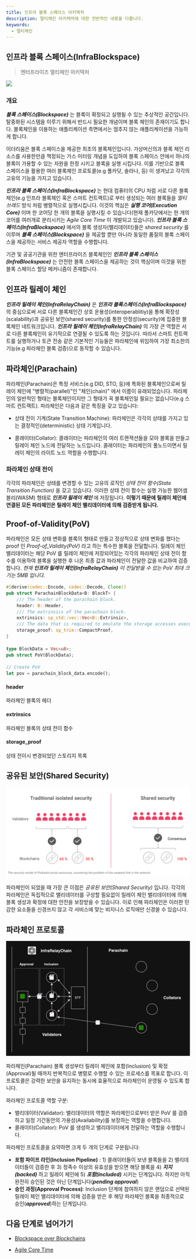 ```yaml
---
title: 인프라 블록 스페이스 아키텍처
description: 멀티체인 아키텍처에 대한 전반적인 내용을 다룹니다.
keywords:
  - 멀티체인
---
```


## 인프라 블록 스페이스(InfraBlockspace)

> 엔터프라이즈 멀티체인 아키텍처

![](../../../../media/images/docs/infrablockchain/learn/relay-chain.png)

### 개요

**_블록 스페이스(Blockspace)_** 는 블록이 확정되고 실행될 수 있는 추상적인 공간입니다. 탈중화된 시스템을 이루기 위해서 반드시 필요한 개념이며 블록 체인의 존재이기도 합니다. 블록체인을 이용하는 애플리케이션 측면에서는 멈추지 않는 애플리케이션을 가능하게 합니다. 

이더리움은 블록 스페이스을 제공한 최초의 블록체인입니다. 가상머신의과 블록 체인 리소스를 사용한만큼 책정되는 가스 미터링 개념을 도입하여 블록 스페이스 안에서 하나의 블록이 가용할 수 있는 자원을 한정 시키고 블록을 실행 시킵니다. 이를 기반으로 블록 스페이스을 활용한 여러 블록체인 프로토콜(e.g 폴카닷, 솔라나, 등) 이 생겨났고 각각의 고유의 기능을 가지고 있습니다.

**_인프라 블록 스페이스(InfraBlockspace)_** 는 현대 컴퓨터의 CPU 처럼 서로 다른 블록체인(e.g 인프라 블록체인 혹은 스마트 컨트랙트)로 부터 생성되는 여러 블록들을 _멀티 쓰레드_ 방식 처럼 병렬적으로 실행시킵니다. 이것의 핵심은 **_실행 코어(Execution Core)_** 이며 한 코어당 한 개의 블록을 실행시킬 수 있습니다(현재 폴카닷에서는 한 개의 코어를 여러개로 분리시키는 _Agile Core Time_ 이 개발되고 있습니다). **_인프라 블록 스페이스(InfraBlockspace)_** 에서의 블록 생성자(밸리데이터)들은 _shared security_ 를 이루며 **_블록 스페이스(Blockspace)_** 을 제공할 뿐만 아니라 동일한 품질의 블록 스페이스을 제공하는 서비스 제공자 역할을 수행합니다. 

기관 및 공공기관을 위한 엔터프라이즈 블록체인인 **_인프라 블록 스페이스(InfraBlockspace)_** 는 안전한 블록 스페이스을 제공하는 것이 핵심이며 이것을 위한 블록 스페이스 할당 메커니즘이 존재합니다.

## 인프라 릴레이 체인

**_인프라 릴레이 체인(InfraRelayChain)_** 은 **_인프라 블록스페이스(InfraBlockspace)_** 의 중심으로써 서로 다른 블록체인간 상호 운용성(interoperablitiy)을 통해 확장성(scalability)과 공유된 보안(shared security)를 통한 안정성(security)에 집중한 블록체인 네트워크입니다. **_인프라 릴레이 체인(InfraRelayChain)_** 의 가장 큰 역할은 서로 다른 블록체인이 유기적으로 연결될 수 있도록 하는 것입니다. 따라서 스마트 컨트랙트를 실행하거나 토큰 전송 같은 기본적인 기능들은 파라체인에 위임하여 가장 최소한의 기능(e.g 파라체인 블록 검증)으로 동작할 수 있습니다.

## 파라체인(Parachain)

파라체인(Parachain)은 특정 서비스(e.g DID, STO, 등)에 특화된 블록체인으로써 릴레이 체인에 "병렬적(parallel)"인 "체인(chain)" 에서 이름이 유래되었습니다. 파라체인의 일반적인 형태는 블록체인이지만 그 형태가 꼭 블록체인일 필요는 없습니다(e.g 스마트 컨트랙트). 파라체인은 다음과 같은 특징을 갖고 있습니다:

- 상태 전이 기계(State Transition Machine): 파라체인은 각각의 상태를 가지고 있는 결정적인(deterministic) 상태 기계입니다.

- 콜래이터(Collator): 콜래이터는 파라체인의 여러 트랜잭션들을 모아 블록을 만들고 릴레이 체인 노드에 전달하는 노드입니다. 콜래이터는 파라체인의 풀노드이면서 릴레이 체인의 라이트 노드 역할을 수행합니다.

### 파라체인 상태 전이

각각의 파라체인은 상태를 변경할 수 있는 고유의 로직인 _상태 전이 함수(State Transition Function)_ 을 갖고 있습니다. 이러한 상태 전이 함수는 실행 가능한 웹어셈블리(WASM) 형태로 **_인프라 릴레이 체인_** 에 저장됩니다. **이렇기 때문에 릴레이 체인에 연결된 모든 파라체인은 릴레이 체인 밸리데이터에 의해 검증받게 됩니다.** 

## Proof-of-Validity(PoV)

파라체인은 모든 상태 변화를 블록의 형태로 만들고 정상적으로 상태 변화를 했다는 proof 인 _Proof-of_Validity(PoV)_ 라고 하는 특수한 블록을 전달합니다. 릴레이 체인 밸리데이터는 해당 PoV 를 릴레이 체인에 저장되어있는 각각의 파라체인 상태 전이 함수를 이용하여 블록을 실행한 후 나온 최종 값과 파라체인이 전달한 값을 비교하여 검증합니다. _현재 **_인프라 릴레이 체인(InfraRelayChain)_** 이 전달받을 수 있는 PoV 최대 크기는 5MB 입니다._

```rust
#[derive(codec::Encode, codec::Decode, Clone)]
pub struct ParachainBlockData<B: BlockT> {
	/// The header of the parachain block.
	header: B::Header,
	/// The extrinsics of the parachain block.
	extrinsics: sp_std::vec::Vec<B::Extrinsic>,
	/// The data that is required to emulate the storage accesses executed by all extrinsics.
	storage_proof: sp_trie::CompactProof,
}

type BlockData = Vec<u8>;
pub struct PoV(BlockData);

// Create PoV
let pov = parachain_block_data.encode();
```

#### header
파라체인 블록의 헤더

#### extrinsics
파라체인 블록의 상태 전이 함수

#### storage_proof
상태 전이시 변경되었던 스토리지 목록

## 공유된 보안(Shared Security)

![](../../../../media/images/docs/infrablockchain/learn/shared-security.png)

파라체인이 되었을 때 가장 큰 이점은 _공유된 보안(Shared Security)_ 입니다. 각각의 파라체인은 독립적으로 밸리데이터를 구성할 필요없이 릴레이 체인 밸리데이터에 의해 블록 생성과 확정에 대한 안전을 보장받을 수 있습니다. 이로 인해 파라체인은 이러한 민감한 요소들을 신경쓰지 않고 각 서비스에 맞는 비지니스 로직에만 신경쓸 수 있습니다. 


## 파라체인 프로토콜

![](../../../../media/images/docs/infrablockchain/learn/parachain-protocol.png)

파라체인(Parachain) 블록 생성부터 릴레이 체인에 포함(Inclusion) 및 확정(Approval)될 때까지 반복적으로 병렬로 수행할 수 있는 프로세스를 목표로 합니다. 이 프로토콜은 강력한 보안을 유지하는 동시에 효율적으로 파라체인이 운영될 수 있도록 합니다. 

파라체인 프로토콜 역할 구분:

- 밸리데이터(Validator): 밸리데이터의 역할은 파라체인으로부터 받은 PoV 를 검증하고 일정 기간동안의 가용성(Availability)를 보장하는 역할을 수행합니다. 
- 콜래이터(Collator): PoV 를 생성하고 밸리데이터에게 전달하는 역할을 수행합니다.

파라체인 프로토콜을 요약하면 크게 두 개의 단계로 구분됩니다:

- **포함 파이프 라인(Inclusion Pipeline)** : 1) 콜래이터들이 보낸 블록들을 2) 밸리데이터들이 검증한 후 3) 정족수 이상의 유효성을 받으면 해당 블록을 4) **_지지(backed)_** 하고 릴레이 체인에 5) **_포함(included)_** 시키는 단계입니다. 하지만 아직 완전히 승인된 것은 아닌 단계입니다(**_pending approval_**)
- **승인 과정(Approval Process)**: Inclusion 단계에 참여하지 않은 랜덤으로 선택된 릴레이 체인 밸리데이터에 의해 검증을 받은 후 해당 파라체인 블록을 최종적으로 승인(**_approved_**)하는 단계입니다.

## 다음 단계로 넘어가기

- [Blockspace over Blockchains](https://www.rob.tech/blog/polkadot-blockspace-over-blockchains/)

- [Agile Core Time]()